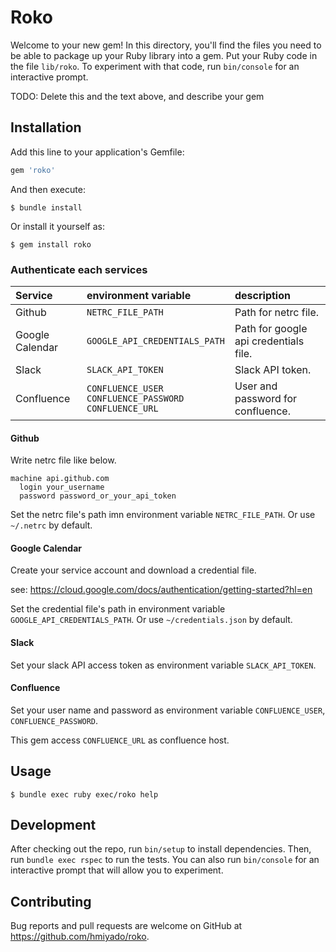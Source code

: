 # Roko

Welcome to your new gem! In this directory, you'll find the files you need to be able to package up your Ruby library into a gem. Put your Ruby code in the file `lib/roko`. To experiment with that code, run `bin/console` for an interactive prompt.

TODO: Delete this and the text above, and describe your gem

## Installation

Add this line to your application's Gemfile:

```ruby
gem 'roko'
```

And then execute:

    $ bundle install

Or install it yourself as:

    $ gem install roko

### Authenticate each services

Service | environment variable | description
:-- | :-- | :-- 
Github | `NETRC_FILE_PATH` | Path for netrc file.
Google Calendar | `GOOGLE_API_CREDENTIALS_PATH` | Path for google api credentials file.
Slack | `SLACK_API_TOKEN` | Slack API token.
Confluence | `CONFLUENCE_USER`<br>`CONFLUENCE_PASSWORD`<br>`CONFLUENCE_URL`  | User and password for confluence.

#### Github

Write netrc file like below.

```
machine api.github.com
  login your_username
  password password_or_your_api_token
```

Set the netrc file's path imn environment variable `NETRC_FILE_PATH`.
Or use `~/.netrc` by default.

#### Google Calendar

Create your service account and download a credential file.

see: https://cloud.google.com/docs/authentication/getting-started?hl=en

Set the credential file's path in environment variable `GOOGLE_API_CREDENTIALS_PATH`.
Or use `~/credentials.json` by default.

#### Slack

Set your slack API access token as environment variable `SLACK_API_TOKEN`.

#### Confluence

Set your user name and password as environment variable `CONFLUENCE_USER`, `CONFLUENCE_PASSWORD`.

This gem access `CONFLUENCE_URL` as confluence host.

## Usage

```
$ bundle exec ruby exec/roko help
```

## Development

After checking out the repo, run `bin/setup` to install dependencies. Then, run `bundle exec rspec` to run the tests. You can also run `bin/console` for an interactive prompt that will allow you to experiment.

## Contributing

Bug reports and pull requests are welcome on GitHub at https://github.com/hmiyado/roko.

